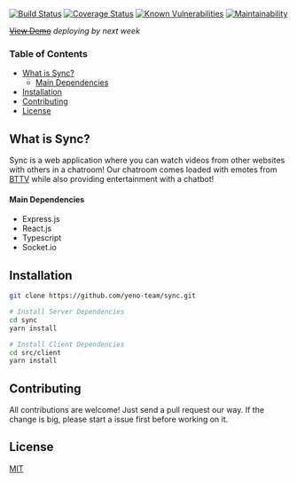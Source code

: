 

[![Build Status](https://travis-ci.com/yeno-team/sync.svg?branch=main)](https://travis-ci.com/yeno-team/sync) [![Coverage Status](https://coveralls.io/repos/github/yeno-team/sync/badge.svg?branch=main)](https://coveralls.io/github/yeno-team/sync?branch=main) [![Known Vulnerabilities](https://snyk.io/test/github/yeno-team/sync/badge.svg)](https://snyk.io/test/github) [![Maintainability](https://api.codeclimate.com/v1/badges/4b1e10c1f337cca6a616/maintainability)](https://codeclimate.com/github/yeno-team/sync/maintainability)  

~~[View Demo](localhost)~~  *deploying by next week*

### Table of Contents  
- [What is Sync?](#what-is-sync)  
	* [Main Dependencies](#main-dependencies)
- [Installation](#installation)  
- [Contributing](#contributing)
- [License](#license)


## What is Sync? 
Sync is a web application where you can watch videos from other websites with others in a chatroom! Our chatroom comes loaded with emotes from [BTTV](https://betterttv.com/) while also providing entertainment with a chatbot! 
#### Main Dependencies
* Express.js
* React.js
* Typescript
* Socket.io

## Installation
```bash
git clone https://github.com/yeno-team/sync.git

# Install Server Dependencies
cd sync
yarn install

# Install Client Dependencies
cd src/client
yarn install
```



## Contributing
All contributions are welcome! Just send a pull request our way. If the change is big, please start a issue first before working on it.

## License
[MIT](https://choosealicense.com/licenses/mit/)



